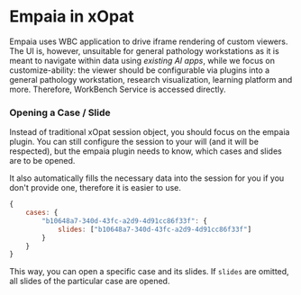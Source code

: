 # Empaia in xOpat

Empaia uses WBC application to drive iframe rendering of custom viewers. The UI is, however, unsuitable for general
pathology workstations as it is meant to navigate within data using _existing AI apps_, while we
focus on customize-ability: the viewer
should be configurable via plugins into a 
general pathology workstation, research visualization, learning platform and more. Therefore, 
WorkBench Service is accessed directly.

### Opening a Case / Slide
Instead of traditional xOpat session object, you should focus on the empaia plugin.
You can still configure the session to your will (and it will be respected),
but the empaia plugin needs to know, which cases and slides are to be opened.

It also automatically fills the necessary data into the session for you if you don't
provide one, therefore it is easier to use.

````js
{
    cases: {
        "b10648a7-340d-43fc-a2d9-4d91cc86f33f": {
            slides: ["b10648a7-340d-43fc-a2d9-4d91cc86f33f"]    
        }
    }
}
````

This way, you can open a specific case and its slides. If `slides` are omitted, all slides of the particular
case are opened.
